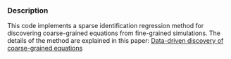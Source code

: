 ### Description

This code implements a sparse identification regression method for discovering coarse-grained equations from fine-grained simulations. The details of the method are explained in this paper: [Data-driven discovery of coarse-grained equations](https://www.sciencedirect.com/science/article/pii/S0021999121001145)






